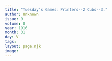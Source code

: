 ```yaml
---
title: "Tuesday’s Games: Printers--2 Cubs--3."
author: Unknown
issue: 9
volume: 8
year: 1916
month: 31
day: V
tags:
layout: page.njk
image:
---
```



